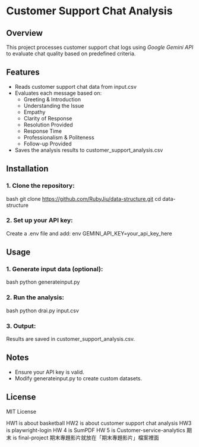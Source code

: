 # Customer Support Chat Analysis

## Overview
This project processes customer support chat logs using *Google Gemini API* to evaluate chat quality based on predefined criteria.

## Features
- Reads customer support chat data from input.csv
- Evaluates each message based on:
  - Greeting & Introduction
  - Understanding the Issue
  - Empathy
  - Clarity of Response
  - Resolution Provided
  - Response Time
  - Professionalism & Politeness
  - Follow-up Provided
- Saves the analysis results to customer_support_analysis.csv

## Installation
### 1. Clone the repository:
bash
 git clone https://github.com/RubyJiu/data-structure.git
 cd data-structure

### 2. Set up your API key:
Create a .env file and add:
env
GEMINI_API_KEY=your_api_key_here


## Usage
### 1. Generate input data (optional):
bash
python generateinput.py

### 2. Run the analysis:
bash
python drai.py input.csv

### 3. Output:
Results are saved in customer_support_analysis.csv.

## Notes
- Ensure your API key is valid.
- Modify generateinput.py to create custom datasets.

## License
MIT License

HW1 is about basketball
HW2 is about customer support chat analysis
HW3 is playwright-login
HW 4 is SumPDF
HW 5 is Customer-service-analytics
期末 is final-project
期末專題影片就放在「期末專題影片」檔案裡面
